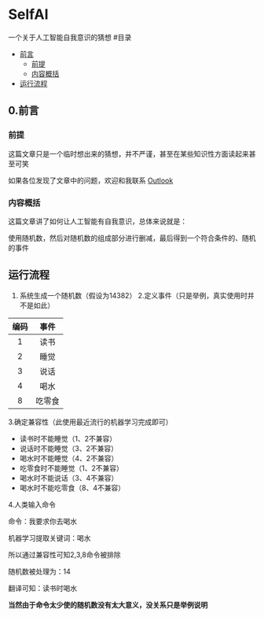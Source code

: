 # SelfAI
一个关于人工智能自我意识的猜想
#目录
- [前言](#jump_1)
  - [前提](#jump_2)
  - [内容概括](#jump_3)
- [运行流程](#jump_4)
## 0.前言
<a id="jump_1"></a>
### 前提
<a id="jump_2"></a>
这篇文章只是一个临时想出来的猜想，并不严谨，甚至在某些知识性方面读起来甚至可笑

如果各位发现了文章中的问题，欢迎和我联系 [Outlook](mailto:ljr20090806@outlook.com)

### 内容概括
<a id="jump_3"></a>
这篇文章讲了如何让人工智能有自我意识，总体来说就是：

使用随机数，然后对随机数的组成部分进行删减，最后得到一个符合条件的、随机的事件
## 运行流程
1. 系统生成一个随机数（假设为14382）
2.定义事件（只是举例，真实使用时并不是如此）

| 编码   | 事件 |
| :-: | :-----: | 
| 1 |  读书  | 
| 2 |  睡觉  | 
| 3 |  说话  | 
| 4 |  喝水  | 
| 8 |  吃零食  |

3.确定兼容性（此使用最近流行的机器学习完成即可）
- 读书时不能睡觉（1、2不兼容）
- 说话时不能睡觉（3、2不兼容）
- 喝水时不能睡觉（4、2不兼容）
- 吃零食时不能睡觉（1、2不兼容）
- 喝水时不能说话（3、4不兼容）
- 喝水时不能吃零食（8、4不兼容）

4.人类输入命令

命令：我要求你去喝水

机器学习提取关键词：喝水

所以通过兼容性可知2,3,8命令被排除

随机数被处理为：14

翻译可知：读书时喝水

**当然由于命令太少使的随机数没有太大意义，没关系只是举例说明**

